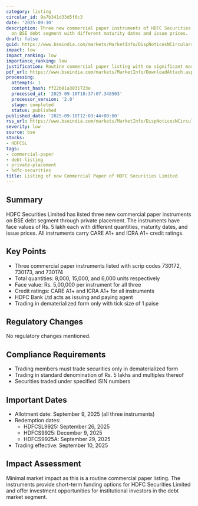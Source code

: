 ```yaml
---
category: listing
circular_id: 9a7b341d33d5f0c3
date: '2025-09-10'
description: Three new commercial paper instruments of HDFC Securities Limited listed
  on BSE debt segment with different maturity dates and issue prices.
draft: false
guid: https://www.bseindia.com/markets/MarketInfo/DispNoticesNCirculars.aspx?Noticeid={E5AE948B-6F04-4DA9-8489-4D0A168CD7D3}&noticeno=20250910-32&dt=09/10/2025&icount=32&totcount=59&flag=0
impact: low
impact_ranking: low
importance_ranking: low
justification: Routine commercial paper listing with no significant market impact
pdf_url: https://www.bseindia.com/markets/MarketInfo/DownloadAttach.aspx?id=20250910-32&attachedId=
processing:
  attempts: 1
  content_hash: ff22b01a3031723e
  processed_at: '2025-09-10T18:37:07.348503'
  processor_version: '2.0'
  stage: completed
  status: published
published_date: '2025-09-10T12:03:44+00:00'
rss_url: https://www.bseindia.com/markets/MarketInfo/DispNoticesNCirculars.aspx?Noticeid={E5AE948B-6F04-4DA9-8489-4D0A168CD7D3}&noticeno=20250910-32&dt=09/10/2025&icount=32&totcount=59&flag=0
severity: low
source: bse
stocks:
- HDFCSL
tags:
- commercial-paper
- debt-listing
- private-placement
- hdfc-securities
title: Listing of new Commercial Paper of HDFC Securities Limited
---
```


## Summary

HDFC Securities Limited has listed three new commercial paper instruments on BSE debt segment through private placement. The instruments have face values of Rs. 5 lakh each with different quantities, maturity dates, and issue prices. All instruments carry CARE A1+ and ICRA A1+ credit ratings.

## Key Points

- Three commercial paper instruments listed with scrip codes 730172, 730173, and 730174
- Total quantities: 8,000, 15,000, and 6,000 units respectively
- Face value: Rs. 5,00,000 per instrument for all three
- Credit ratings: CARE A1+ and ICRA A1+ for all instruments
- HDFC Bank Ltd acts as issuing and paying agent
- Trading in dematerialized form only with tick size of 1 paise

## Regulatory Changes

No regulatory changes mentioned.

## Compliance Requirements

- Trading members must trade securities only in dematerialized form
- Trading in standard denomination of Rs. 5 lakhs and multiples thereof
- Securities traded under specified ISIN numbers

## Important Dates

- Allotment date: September 9, 2025 (all three instruments)
- Redemption dates:
  - HDFCSL9925: September 26, 2025
  - HDFCS9925: December 9, 2025
  - HDFCS9925A: September 29, 2025
- Trading effective: September 10, 2025

## Impact Assessment

Minimal market impact as this is a routine commercial paper listing. The instruments provide short-term funding options for HDFC Securities Limited and offer investment opportunities for institutional investors in the debt market segment.